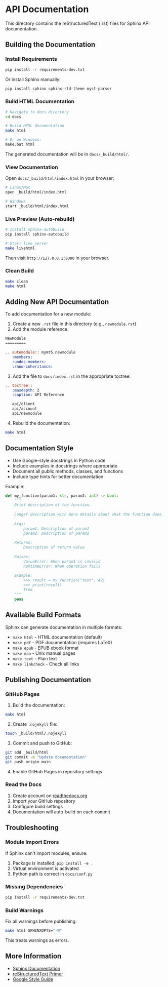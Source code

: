 # API Documentation

This directory contains the reStructuredText (.rst) files for Sphinx API documentation.

## Building the Documentation

### Install Requirements

```bash
pip install -r requirements-dev.txt
```

Or install Sphinx manually:

```bash
pip install sphinx sphinx-rtd-theme myst-parser
```

### Build HTML Documentation

```bash
# Navigate to docs directory
cd docs

# Build HTML documentation
make html

# Or on Windows:
make.bat html
```

The generated documentation will be in `docs/_build/html/`.

### View Documentation

Open `docs/_build/html/index.html` in your browser:

```bash
# Linux/Mac
open _build/html/index.html

# Windows
start _build/html/index.html
```

### Live Preview (Auto-rebuild)

```bash
# Install sphinx-autobuild
pip install sphinx-autobuild

# Start live server
make livehtml
```

Then visit `http://127.0.0.1:8000` in your browser.

### Clean Build

```bash
make clean
make html
```

## Adding New API Documentation

To add documentation for a new module:

1. Create a new `.rst` file in this directory (e.g., `newmodule.rst`)
2. Add the module reference:

```rst
NewModule
=========

.. automodule:: mymt5.newmodule
   :members:
   :undoc-members:
   :show-inheritance:
```

3. Add the file to `docs/index.rst` in the appropriate toctree:

```rst
.. toctree::
   :maxdepth: 2
   :caption: API Reference

   api/client
   api/account
   api/newmodule
```

4. Rebuild the documentation:

```bash
make html
```

## Documentation Style

- Use Google-style docstrings in Python code
- Include examples in docstrings where appropriate
- Document all public methods, classes, and functions
- Include type hints for better documentation

Example:

```python
def my_function(param1: str, param2: int) -> bool:
    """
    Brief description of the function.
    
    Longer description with more details about what the function does.
    
    Args:
        param1: Description of param1
        param2: Description of param2
    
    Returns:
        Description of return value
    
    Raises:
        ValueError: When param1 is invalid
        RuntimeError: When operation fails
    
    Example:
        >>> result = my_function("test", 42)
        >>> print(result)
        True
    """
    pass
```

## Available Build Formats

Sphinx can generate documentation in multiple formats:

- `make html` - HTML documentation (default)
- `make pdf` - PDF documentation (requires LaTeX)
- `make epub` - EPUB ebook format
- `make man` - Unix manual pages
- `make text` - Plain text
- `make linkcheck` - Check all links

## Publishing Documentation

### GitHub Pages

1. Build the documentation:
```bash
make html
```

2. Create `.nojekyll` file:
```bash
touch _build/html/.nojekyll
```

3. Commit and push to GitHub:
```bash
git add _build/html
git commit -m "Update documentation"
git push origin main
```

4. Enable GitHub Pages in repository settings

### Read the Docs

1. Create account on [readthedocs.org](https://readthedocs.org)
2. Import your GitHub repository
3. Configure build settings
4. Documentation will auto-build on each commit

## Troubleshooting

### Module Import Errors

If Sphinx can't import modules, ensure:

1. Package is installed: `pip install -e .`
2. Virtual environment is activated
3. Python path is correct in `docs/conf.py`

### Missing Dependencies

```bash
pip install -r requirements-dev.txt
```

### Build Warnings

Fix all warnings before publishing:

```bash
make html SPHINXOPTS="-W"
```

This treats warnings as errors.

## More Information

- [Sphinx Documentation](https://www.sphinx-doc.org/)
- [reStructuredText Primer](https://www.sphinx-doc.org/en/master/usage/restructuredtext/basics.html)
- [Google Style Guide](https://google.github.io/styleguide/pyguide.html)


